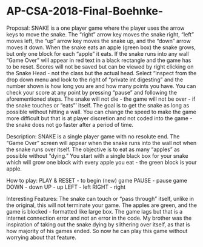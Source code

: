 # AP-CSA-2018-Final-Boehnke-
Proposal:
SNAKE is a one player game where the player uses the arrow keys to move the snake. The “right” arrow key moves the snake right, “left” moves left, the “up” arrow key moves the snake up, and the “down” arrow moves it down. When the snake eats an apple (green box) the snake grows, but only one block for each “apple” it eats. If the snake runs into any wall “Game Over” will appear in red text in a black rectangle and the game has to be reset. Scores will not be saved but can be viewed by right clicking on the Snake Head - not the class but the actual head. Select “inspect from the drop down menu and look to the right of “private int digesting” and the number shown is how long you are and how many points you have. You can check your score at any point by pressing “pause” and following the aforementioned steps. The snake will not die - the game will not be over - if the snake touches or “eats”’ itself. The goal is to get the snake as long as possible without hitting a wall. You can change the speed to make the game more difficult but that is at player discretion and not coded into the game - the snake does not go faster after a period of time.

Description:
SNAKE is a single player game with no resolute end. The “Game Over” screen will appear when the snake runs into the wall not when the snake runs over itself. The objective is to eat as many “apples” as possible without “dying.” You start with a single black box for your snake which will grow one block with every apple you eat  - the green block is your apple.

How to play:
PLAY & RESET - to begin (new) game
PAUSE - pause game
DOWN - down
UP - up
LEFT - left
RIGHT - right

Interesting Features:
The snake can touch or “pass through” itself, unlike in the original, this will not terminate your game.
The apples are green, and the game is blocked - formatted like large box.
The game lags but that is a internet connection error and not an error in the code.
My brother was the inspiration of taking out the snake dying by slithering over itself, as that is how majority of his games ended. So now he can play this game without worrying about that feature.
